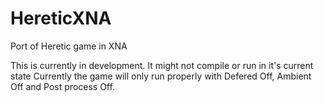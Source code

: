 HereticXNA
==========

Port of Heretic game in XNA

This is currently in development. It might not compile or run in it's current state
Currently the game will only run properly with Defered Off, Ambient Off and Post process Off.
